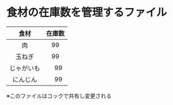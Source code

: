 # 食材の在庫数を管理するファイル

|食材|在庫数|
|:--:|:--:|
|肉|99|
|玉ねぎ|99|
|じゃがいも|　99|
|にんじん|　99|

※このファイルはコックで共有し変更される